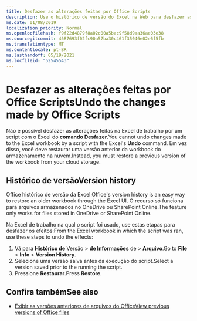 ```yaml
---
title: Desfazer as alterações feitas por Office Scripts
description: Use o histórico de versão do Excel na Web para desfazer as alterações feitas executando um script.
ms.date: 01/08/2019
localization_priority: Normal
ms.openlocfilehash: f9f22d4879f8a02c00a5bac9f58d9aa36ae03e38
ms.sourcegitcommit: 4687693f02fc90a57ba30c461f35046e02e6f5fb
ms.translationtype: MT
ms.contentlocale: pt-BR
ms.lasthandoff: 05/19/2021
ms.locfileid: "52545543"
---
```

# <a name="undo-the-changes-made-by-office-scripts"></a><span data-ttu-id="19f42-103">Desfazer as alterações feitas por Office Scripts</span><span class="sxs-lookup"><span data-stu-id="19f42-103">Undo the changes made by Office Scripts</span></span>

<span data-ttu-id="19f42-104">Não é possível desfazer as alterações feitas na Excel de trabalho por um script com o Excel do **comando Desfazer.**</span><span class="sxs-lookup"><span data-stu-id="19f42-104">You cannot undo changes made to the Excel workbook by a script with the Excel's **Undo** command.</span></span> <span data-ttu-id="19f42-105">Em vez disso, você deve restaurar uma versão anterior da workbook do armazenamento na nuvem.</span><span class="sxs-lookup"><span data-stu-id="19f42-105">Instead, you must restore a previous version of the workbook from your cloud storage.</span></span>

## <a name="version-history"></a><span data-ttu-id="19f42-106">Histórico de versão</span><span class="sxs-lookup"><span data-stu-id="19f42-106">Version history</span></span>

<span data-ttu-id="19f42-107">Office histórico de versão da Excel.</span><span class="sxs-lookup"><span data-stu-id="19f42-107">Office's version history is an easy way to restore an older workbook through the Excel UI.</span></span> <span data-ttu-id="19f42-108">O recurso só funciona para arquivos armazenados no OneDrive ou SharePoint Online.</span><span class="sxs-lookup"><span data-stu-id="19f42-108">The feature only works for files stored in OneDrive or SharePoint Online.</span></span>

<span data-ttu-id="19f42-109">Na Excel de trabalho na qual o script foi usado, use estas etapas para desfazer os efeitos:</span><span class="sxs-lookup"><span data-stu-id="19f42-109">From the Excel workbook in which the script was ran, use these steps to undo the effects:</span></span>

1. <span data-ttu-id="19f42-110">Vá para **Histórico de** Versão  >  **de Informações** de  >  **Arquivo**.</span><span class="sxs-lookup"><span data-stu-id="19f42-110">Go to **File** > **Info** > **Version History**.</span></span>
2. <span data-ttu-id="19f42-111">Selecione uma versão salva antes da execução do script.</span><span class="sxs-lookup"><span data-stu-id="19f42-111">Select a version saved prior to the running the script.</span></span>
3. <span data-ttu-id="19f42-112">Pressione **Restaurar**.</span><span class="sxs-lookup"><span data-stu-id="19f42-112">Press **Restore**.</span></span>

## <a name="see-also"></a><span data-ttu-id="19f42-113">Confira também</span><span class="sxs-lookup"><span data-stu-id="19f42-113">See also</span></span>

- [<span data-ttu-id="19f42-114">Exibir as versões anteriores de arquivos do Office</span><span class="sxs-lookup"><span data-stu-id="19f42-114">View previous versions of Office files</span></span>](https://support.office.com/article/View-previous-versions-of-Office-files-5c1e076f-a9c9-41b8-8ace-f77b9642e2c2#ID0EABBAAA=Web)
